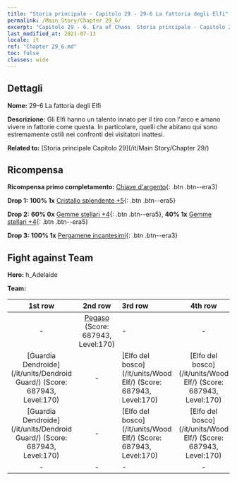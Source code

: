 ```yaml
---
title: "Storia principale - Capitolo 29 - 29-6 La fattoria degli Elfi"
permalink: /Main Story/Chapter 29_6/
excerpt: "Capitolo 29 - 6. Era of Chaos  Storia principale - Capitolo 29_6. 29-6 La fattoria degli Elfi"
last_modified_at: 2021-07-13
locale: it
ref: "Chapter 29_6.md"
toc: false
classes: wide
---
```


## Dettagli

 **Nome:** 29-6 La fattoria degli Elfi

 **Descrizione:** Gli Elfi hanno un talento innato per il tiro con l'arco e amano vivere in fattorie come questa. In particolare, quelli che abitano qui sono estremamente ostili nei confronti dei visitatori inattesi.

 **Related to:** [Storia principale Capitolo 29](/it/Main Story/Chapter 29/)

## Ricompensa

 **Ricompensa primo completamento:** [Chiave d'argento](/ItemsIT/con_693/){: .btn .btn--era3}

 **Drop 1:** **100% 1x** [Cristallo splendente +5](/ItemsIT/mat_101/){: .btn .btn--era5}

 **Drop 2:** **60% 0x** [Gemme stellari +4](/ItemsIT/mat_93/){: .btn .btn--era5}, **40% 1x** [Gemme stellari +4](/ItemsIT/mat_93/){: .btn .btn--era5}

 **Drop 3:** **100% 1x** [Pergamene incantesimi](/ItemsIT/con_694/){: .btn .btn--era3}


## Fight against Team
 **Hero:** h_Adelaide

 **Team:**


  | 1st row | 2nd row | 3rd row | 4th row |
  |:----:|:----:|:----|:----:|
  | - | [Pegaso](/it/units/Pegasus/) (Score: 687943, Level:170)  | - | - |
  | [Guardia Dendroide](/it/units/Dendroid Guard/) (Score: 687943, Level:170)  | - | [Elfo del bosco](/it/units/Wood Elf/) (Score: 687943, Level:170)  | [Elfo del bosco](/it/units/Wood Elf/) (Score: 687943, Level:170)  |
  | [Guardia Dendroide](/it/units/Dendroid Guard/) (Score: 687943, Level:170)  | - | [Elfo del bosco](/it/units/Wood Elf/) (Score: 687943, Level:170)  | [Elfo del bosco](/it/units/Wood Elf/) (Score: 687943, Level:170)  |
  | - | - | - | - |


